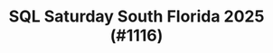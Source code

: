 ---
layout: event
title: "SQL Saturday South Florida 2025 (#1116)"
permalink: '/2025-07-19-sqlsaturday1116'
subtitle: " "
tags: ["South Florida", "Florida", "USA", "physical", "2025", "North America"]
thumb: /assets/img/logos/Just_icon_Color_small.png
comments: false
data: SQLSat1116
---